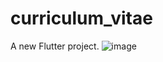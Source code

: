 # curriculum_vitae

A new Flutter project.
![image](https://user-images.githubusercontent.com/46593850/176546655-1acf309f-97d1-4bbe-8a72-d8559df8890b.png)
